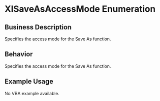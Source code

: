 # XlSaveAsAccessMode Enumeration

## Business Description
Specifies the access mode for the Save As function.

## Behavior
Specifies the access mode for the Save As function.

## Example Usage
No VBA example available.